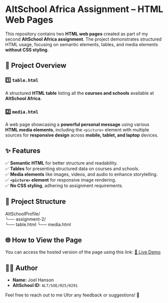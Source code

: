# AltSchool Africa Assignment – HTML Web Pages

This repository contains two **HTML web pages** created as part of my second **AltSchool Africa assignment**. The project demonstrates structured HTML usage, focusing on semantic elements, tables, and media elements **without CSS styling**.

## 📌 Project Overview

### 1️⃣ `table.html`

A structured **HTML table** listing all the **courses and schools** available at **AltSchool Africa**.

### 2️⃣ `media.html`

A web page showcasing a **powerful personal message** using various **HTML media elements**, including the `<picture>` element with multiple sources for **responsive design** across **mobile, tablet, and laptop** devices.

## ✨ Features

✅ **Semantic HTML** for better structure and readability.  
✅ **Tables** for presenting structured data on courses and schools.  
✅ **Media elements** like images, videos, and audio to enhance storytelling.  
✅ **`<picture>` element** for responsive image rendering.  
✅ **No CSS styling**, adhering to assignment requirements.

## 📁 Project Structure

AltSchoolProfile/  
└── assignment-2/  
 └── table.html └── media.html

## 🌐 How to View the Page

You can access the hosted version of the page using this link:
[🔗 Live Demo](https://hansonjoel.github.io/AltSchool/assignment-2/)

## 👨‍💻 Author

- **Name:** Joel Hanson
- **AltSchool ID:** `ALT/SOE/025/0291`

Feel free to reach out to me Ufor any feedback or suggestions! 🌟
